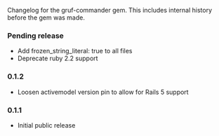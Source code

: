 Changelog for the gruf-commander gem. This includes internal history before the gem was made.

### Pending release

- Add frozen_string_literal: true to all files
- Deprecate ruby 2.2 support

### 0.1.2

- Loosen activemodel version pin to allow for Rails 5 support

### 0.1.1

- Initial public release

